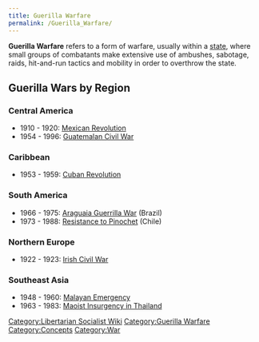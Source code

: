 ```yaml
---
title: Guerilla Warfare
permalink: /Guerilla_Warfare/
---
```


**Guerilla Warfare** refers to a form of warfare, usually within a
[state](State_(Polity).md "wikilink"), where small groups of combatants
make extensive use of ambushes, sabotage, raids, hit-and-run tactics and
mobility in order to overthrow the state.

## Guerilla Wars by Region

### Central America

- 1910 - 1920: [Mexican Revolution](Mexican_Revolution.md "wikilink")
- 1954 - 1996: [Guatemalan Civil War](Guatemalan_Civil_War.md "wikilink")

### Caribbean

- 1953 - 1959: [Cuban Revolution](Cuban_Revolution.md "wikilink")

### South America

- 1966 - 1975: [Araguaia Guerrilla
  War](Araguaia_Guerrilla_War.md "wikilink") (Brazil)
- 1973 - 1988: [Resistance to
  Pinochet](Resistance_to_Pinochet.md "wikilink") (Chile)

### Northern Europe

- 1922 - 1923: [Irish Civil War](Irish_Civil_War.md "wikilink")

### Southeast Asia

- 1948 - 1960: [Malayan Emergency](Malayan_Emergency.md "wikilink")
- 1963 - 1983: [Maoist Insurgency in
  Thailand](Maoist_Insurgency_in_Thailand.md "wikilink")

[Category:Libertarian Socialist
Wiki](Category:Libertarian_Socialist_Wiki.md "wikilink") [Category:Guerilla
Warfare](Category:Guerilla_Warfare.md "wikilink")
[Category:Concepts](Category:Concepts.md "wikilink")
[Category:War](Category:War.md "wikilink")